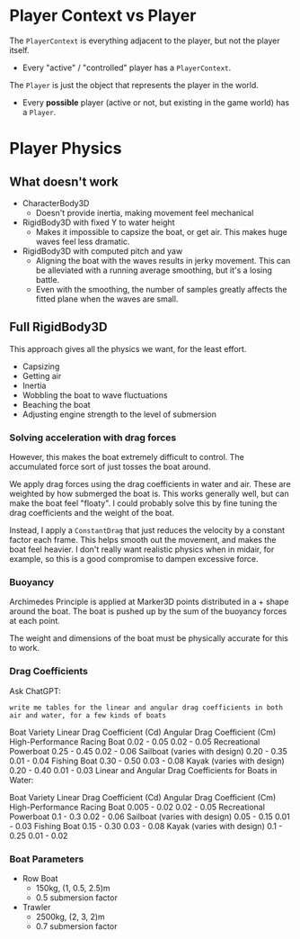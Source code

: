 # Player Context vs Player

The `PlayerContext` is everything adjacent to the player, but not the player itself.
- Every "active" / "controlled" player has a `PlayerContext`.

The `Player` is just the object that represents the player in the world.
- Every **possible** player (active or not, but existing in the game world) has a `Player`.

# Player Physics

## What doesn't work
- CharacterBody3D
  - Doesn't provide inertia, making movement feel mechanical
- RigidBody3D with fixed Y to water height
  - Makes it impossible to capsize the boat, or get air. This makes huge waves feel less dramatic.
- RigidBody3D with computed pitch and yaw
  - Aligning the boat with the waves results in jerky movement. This can be alleviated with a running average smoothing, but it's a losing battle.
  - Even with the smoothing, the number of samples greatly affects the fitted plane when the waves are small.

## Full RigidBody3D

This approach gives all the physics we want, for the least effort.
- Capsizing
- Getting air
- Inertia
- Wobbling the boat to wave fluctuations
- Beaching the boat
- Adjusting engine strength to the level of submersion

### Solving acceleration with drag forces

However, this makes the boat extremely difficult to control.
The accumulated force sort of just tosses the boat around.

We apply drag forces using the drag coefficients in water and air. These are weighted by how submerged the boat is.
This works generally well, but can make the boat feel "floaty".
I could probably solve this by fine tuning the drag coefficients and the weight of the boat.

Instead, I apply a `ConstantDrag` that just reduces the velocity by a constant factor each frame.
This helps smooth out the movement, and makes the boat feel heavier.
I don't really want realistic physics when in midair, for example, so this is a good compromise to dampen excessive force.

### Buoyancy

Archimedes Principle is applied at Marker3D points distributed in a + shape around the boat. The boat is pushed up by the sum of the buoyancy forces at each point.

The weight and dimensions of the boat must be physically accurate for this to work.

### Drag Coefficients

Ask ChatGPT:
```
write me tables for the linear and angular drag coefficients in both air and water, for a few kinds of boats
```

Boat Variety	Linear Drag Coefficient (Cd)	Angular Drag Coefficient (Cm)
High-Performance Racing Boat	0.02 - 0.05	0.02 - 0.05
Recreational Powerboat	0.25 - 0.45	0.02 - 0.06
Sailboat (varies with design)	0.20 - 0.35	0.01 - 0.04
Fishing Boat	0.30 - 0.50	0.03 - 0.08
Kayak (varies with design)	0.20 - 0.40	0.01 - 0.03
Linear and Angular Drag Coefficients for Boats in Water:

Boat Variety	Linear Drag Coefficient (Cd)	Angular Drag Coefficient (Cm)
High-Performance Racing Boat	0.005 - 0.02	0.02 - 0.05
Recreational Powerboat	0.1 - 0.3	0.02 - 0.06
Sailboat (varies with design)	0.05 - 0.15	0.01 - 0.03
Fishing Boat	0.15 - 0.30	0.03 - 0.08
Kayak (varies with design)	0.1 - 0.25	0.01 - 0.02

### Boat Parameters

- Row Boat
  - 150kg, (1, 0.5, 2.5)m
  - 0.5 submersion factor
- Trawler
  - 2500kg, (2, 3, 2)m
  - 0.7 submersion factor
